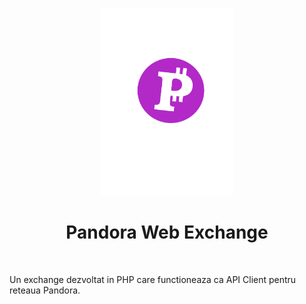 
<p align="center">
    <img src="frontend/web/img/logo.png" height="300px">
    <h1 align="center">Pandora Web Exchange</h1>
    <br>
</p>

<p> Un  exchange dezvoltat in PHP care functioneaza ca API Client pentru reteaua Pandora. </p>
